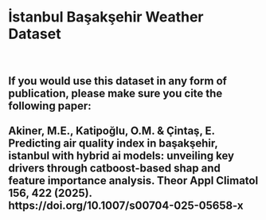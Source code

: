<h1>İstanbul Başakşehir Weather Dataset</h1><br>

<h2>
If you would use this dataset in any form of publication, please make sure you cite the following paper:<br><br>
Akiner, M.E., Katipoğlu, O.M. & Çintaş, E. Predicting air quality index in başakşehir, istanbul with hybrid ai models: unveiling key drivers through catboost-based shap and feature importance analysis. Theor Appl Climatol 156, 422 (2025). https://doi.org/10.1007/s00704-025-05658-x
</h2>
